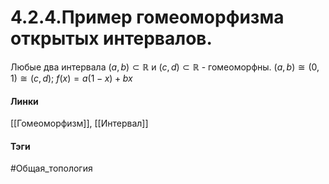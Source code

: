 # 4.2.4.Пример гомеоморфизма открытых интервалов.
Любые два интервала $(a,b)\subset\mathbb{R}$ и $(c,d)\subset\mathbb{R}$ - гомеоморфны.
$(a,b)\cong(0,1)\cong(c,d)$; $f(x)=a(1-x)+bx$

#### Линки
[[Гомеоморфизм]],
[[Интервал]]
#### Тэги 
 #Общая_топология